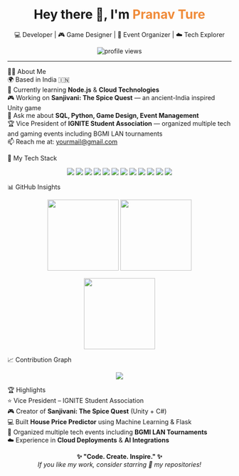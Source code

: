 <h1 align="center">Hey there 👋, I'm <span style="color:#f08b39;">Pranav Ture</span></h1>
<p align="center">💻 Developer | 🎮 Game Designer | 🎯 Event Organizer | ☁️ Tech Explorer</p>

<p align="center">
  <img src="https://komarev.com/ghpvc/?username=pranavture&color=blueviolet&style=flat-square" alt="profile views"/>
</p>

---

👨‍💻 About Me  
🌍 Based in India 🇮🇳  
🧠 Currently learning <b>Node.js</b> & <b>Cloud Technologies</b>  
🎮 Working on <b>Sanjivani: The Spice Quest</b> — an ancient-India inspired Unity game  
💬 Ask me about <b>SQL, Python, Game Design, Event Management</b>  
🏆 Vice President of <b>IGNITE Student Association</b> — organized multiple tech and gaming events including BGMI LAN tournaments  
📫 Reach me at: <a href="mailto:yourmail@gmail.com">yourmail@gmail.com</a>  


🧰 My Tech Stack  
<p align="center">
  <img src="https://img.shields.io/badge/TypeScript-3178C6?style=for-the-badge&logo=typescript&logoColor=white"/>
  <img src="https://img.shields.io/badge/Next.js-000000?style=for-the-badge&logo=nextdotjs&logoColor=white"/>
  <img src="https://img.shields.io/badge/React-20232A?style=for-the-badge&logo=react&logoColor=61DAFB"/>
  <img src="https://img.shields.io/badge/Tailwind_CSS-06B6D4?style=for-the-badge&logo=tailwindcss&logoColor=white"/>
  <img src="https://img.shields.io/badge/Prisma-2D3748?style=for-the-badge&logo=prisma&logoColor=white"/>
  <img src="https://img.shields.io/badge/PostgreSQL-316192?style=for-the-badge&logo=postgresql&logoColor=white"/>
  <img src="https://img.shields.io/badge/Vite-646CFF?style=for-the-badge&logo=vite&logoColor=white"/>
  <img src="https://img.shields.io/badge/Python-3776AB?style=for-the-badge&logo=python&logoColor=white"/>
  <img src="https://img.shields.io/badge/Docker-2496ED?style=for-the-badge&logo=docker&logoColor=white"/>
  <img src="https://img.shields.io/badge/Figma-F24E1E?style=for-the-badge&logo=figma&logoColor=white"/>
  <img src="https://img.shields.io/badge/VS_Code-0078D7?style=for-the-badge&logo=visualstudiocode&logoColor=white"/>
  <img src="https://img.shields.io/badge/GitHub_Actions-2088FF?style=for-the-badge&logo=githubactions&logoColor=white"/>
</p>


📊 GitHub Insights  
<p align="center">
  <img src="https://github-readme-stats.vercel.app/api?username=pranavture&show_icons=true&theme=tokyonight&hide_border=true" height="160"/>
  <img src="https://github-readme-streak-stats.herokuapp.com/?user=pranavture&theme=tokyonight&hide_border=true" height="160"/>
</p>

<p align="center">
  <img src="https://github-readme-stats.vercel.app/api/top-langs/?username=pranavture&layout=compact&theme=tokyonight&hide_border=true" height="160"/>
</p>


📈 Contribution Graph  
<p align="center">
  <img src="https://github-readme-activity-graph.vercel.app/graph?username=pranavture&theme=tokyo-night&hide_border=true"/>
</p>

🏆 Highlights  
⭐ Vice President – IGNITE Student Association  
🎮 Creator of <b>Sanjivani: The Spice Quest</b> (Unity + C#)  
💻 Built <b>House Price Predictor</b> using Machine Learning & Flask  
🧠 Organized multiple tech events including <b>BGMI LAN Tournaments</b>  
☁️ Experience in <b>Cloud Deployments</b> & <b>AI Integrations</b>  


<p align="center">
  <b>✨ "Code. Create. Inspire." ✨</b><br/>
  <i>If you like my work, consider starring 🌟 my repositories!</i>
</p>
